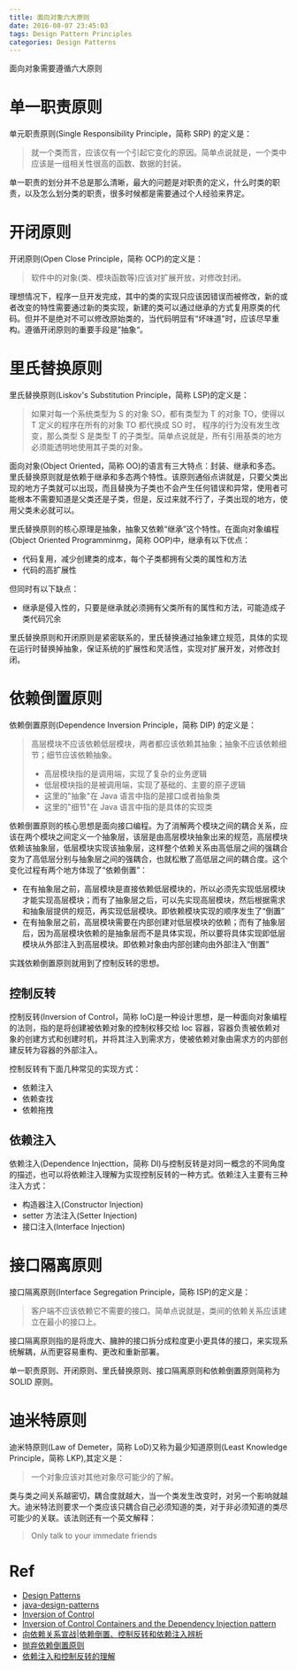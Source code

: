 ```yaml
---
title: 面向对象六大原则
date: 2016-08-07 23:45:03
tags: Design Pattern Principles 
categories: Design Patterns
---
```


面向对象需要遵循六大原则

<!-- more -->

# 单一职责原则

单元职责原则(Single Responsibility Principle，简称 SRP) 的定义是：
> 就一个类而言，应该仅有一个引起它变化的原因。简单点说就是，一个类中应该是一组相关性很高的函数、数据的封装。

单一职责的划分并不总是那么清晰，最大的问题是对职责的定义，什么时类的职责，以及怎么划分类的职责，很多时候都是需要通过个人经验来界定。

# 开闭原则

开闭原则(Open Close Principle，简称 OCP)的定义是：
> 软件中的对象(类、模块函数等)应该对扩展开放，对修改封闭。

理想情况下，程序一旦开发完成，其中的类的实现只应该因错误而被修改，新的或者改变的特性需要通过新的类实现，新建的类可以通过继承的方式复用原类的代码。但并不是绝对不可以修改原始类的，当代码明显有“坏味道"时，应该尽早重构。遵循开闭原则的重要手段是”抽象“。

# 里氏替换原则

里氏替换原则(Liskov's Substitution Principle，简称 LSP)的定义是：
> 如果对每一个系统类型为 S 的对象 SO，都有类型为 T 的对象 TO，使得以 T 定义的程序在所有的对象 TO 都代换成 SO 时， 程序的行为没有发生改变，那么类型 S 是类型 T 的子类型。简单点说就是，所有引用基类的地方必须能透明地使用其子类的对象。

面向对象(Object Oriented，简称 OO)的语言有三大特点：封装、继承和多态。里氏替换原则就是依赖于继承和多态两个特性。该原则通俗点讲就是，只要父类出现的地方子类就可以出现，而且替换为子类也不会产生任何错误和异常，使用者可能根本不需要知道是父类还是子类，但是，反过来就不行了，子类出现的地方，使用父类未必就可以。

里氏替换原则的核心原理是抽象，抽象又依赖“继承”这个特性。在面向对象编程(Object Oriented Programminmg，简称 OOP)中，继承有以下优点：

* 代码复用，减少创建类的成本，每个子类都拥有父类的属性和方法
* 代码的高扩展性

但同时有以下缺点：

* 继承是侵入性的，只要是继承就必须拥有父类所有的属性和方法，可能造成子类代码冗余

里氏替换原则和开闭原则是紧密联系的，里氏替换通过抽象建立规范，具体的实现在运行时替换掉抽象，保证系统的扩展性和灵活性，实现对扩展开发，对修改封闭。

# 依赖倒置原则

依赖倒置原则(Dependence Inversion Principle，简称 DIP) 的定义是：
> 高层模块不应该依赖低层模块，两者都应该依赖其抽象；抽象不应该依赖细节；细节应该依赖抽象。
> * 高层模块指的是调用端，实现了复杂的业务逻辑
> * 低层模块指的是被调用端，实现了基础的、主要的原子逻辑
> * 这里的"抽象"在 Java 语言中指的是接口或者抽象类
> * 这里的"细节"在 Java 语言中指的是具体的实现类

依赖倒置原则的核心思想是面向接口编程。为了消解两个模块之间的耦合关系，应该在两个模块之间定义一个抽象层，该层是由高层模块抽象出来的规范，高层模块依赖该抽象层，低层模块实现该抽象层，这样整个依赖关系由高低层之间的强耦合变为了高低层分别与抽象层之间的强耦合，也就松散了高低层之间的耦合度。这个变化过程有两个地方体现了“依赖倒置”：

* 在有抽象层之前，高层模块是直接依赖低层模块的，所以必须先实现低层模块才能实现高层模块；而有了抽象层之后，可以先实现高层模块，然后根据需求和抽象层提供的规范，再实现低层模块。即依赖模块实现的顺序发生了“倒置”
* 在有抽象层之前，高层模块需要在内部创建对低层模块的依赖；而有了抽象层后，因为高层模块依赖的是抽象层而不是具体实现，所以要将具体实现即低层模块从外部注入到高层模块。即依赖对象由内部创建向由外部注入“倒置”

实践依赖倒置原则就用到了控制反转的思想。

## 控制反转

控制反转(Inversion of Control，简称 IoC)是一种设计思想，是一种面向对象编程的法则，指的是将创建被依赖对象的控制权移交给 Ioc 容器，容器负责被依赖对象的创建方式和创建时机，并将其注入到需求方，使被依赖对象由需求方的内部创建反转为容器的外部注入。

控制反转有下面几种常见的实现方式：

* 依赖注入
* 依赖查找
* 依赖拖拽

## 依赖注入

依赖注入(Dependence Injecttion，简称 DI)与控制反转是对同一概念的不同角度的描述，也可以将依赖注入理解为实现控制反转的一种方式。依赖注入主要有三种注入方式：

* 构造器注入(Constructor Injection)
* setter 方法注入(Setter Injection)
* 接口注入(Interface Injection)

# 接口隔离原则

接口隔离原则(Interface Segregation Principle，简称 ISP)的定义是：
> 客户端不应该依赖它不需要的接口。简单点说就是，类间的依赖关系应该建立在最小的接口上。

接口隔离原则指的是将庞大、臃肿的接口拆分成粒度更小更具体的接口，来实现系统解耦，从而更容易重构、更改和重新部署。

单一职责原则、开闭原则、里氏替换原则、接口隔离原则和依赖倒置原则简称为 SOLID 原则。

# 迪米特原则

迪米特原则(Law of Demeter，简称 LoD)又称为最少知道原则(Least Knowledge Principle，简称 LKP),其定义是：
> 一个对象应该对其他对象尽可能少的了解。

类与类之间关系越密切，耦合度就越大，当一个类发生改变时，对另一个影响就越大。迪米特法则要求一个类应该只耦合自己必须知道的类，对于非必须知道的类尽可能少的关联。该法则还有一个英文解释：
> Only talk to your immedate friends

# Ref

* [Design Patterns](http://www.oodesign.com/)
* [java-design-patterns](https://github.com/iluwatar/java-design-patterns?utm_source=gold_browser_extension)
* [Inversion of Control](https://martinfowler.com/bliki/InversionOfControl.html)
* [Inversion of Control Containers and the Dependency Injection pattern](https://martinfowler.com/articles/injection.html)
* [向依赖关系宣战|依赖倒置、控制反转和依赖注入辨析](http://zqpythonic.qiniucdn.com/data/20070605105343/index.html)
* [抛弃依赖倒置原则](http://blog.csdn.net/yqj2065/article/details/70941763)
* [依赖注入和控制反转的理解](http://blog.csdn.net/bestone0213/article/details/47424255)
